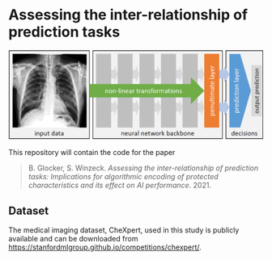# Assessing the inter-relationship of prediction tasks

![Components of a deep neural networks](assets/network.png "Components of a deep neural networks")

This repository will contain the code for the paper
> B. Glocker, S. Winzeck. _Assessing the inter-relationship of prediction tasks: Implications for algorithmic encoding of protected characteristics and its effect on AI performance_. 2021.

## Dataset

The medical imaging dataset, CheXpert, used in this study is publicly available and can be downloaded from https://stanfordmlgroup.github.io/competitions/chexpert/.
